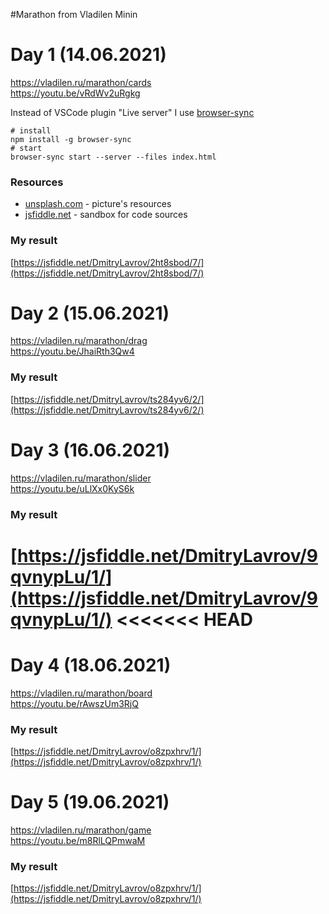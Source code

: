 #Marathon from Vladilen Minin


# Day 1 (14.06.2021)
https://vladilen.ru/marathon/cards  
https://youtu.be/vRdWv2uRgkg

Instead of VSCode plugin "Live server" I use [browser-sync](https://browsersync.io/)
```shell
# install
npm install -g browser-sync
# start
browser-sync start --server --files index.html
```
### Resources
- [unsplash.com](https://images.unsplash.com) - picture's resources
- [jsfiddle.net](https://jsfiddle.net/DmitryLavrov/2ht8sbod/6/) - sandbox for code sources

### My result
[https://jsfiddle.net/DmitryLavrov/2ht8sbod/7/](https://jsfiddle.net/DmitryLavrov/2ht8sbod/7/)

# Day 2 (15.06.2021)
https://vladilen.ru/marathon/drag  
https://youtu.be/JhaiRth3Qw4

### My result
[https://jsfiddle.net/DmitryLavrov/ts284yv6/2/](https://jsfiddle.net/DmitryLavrov/ts284yv6/2/)

# Day 3 (16.06.2021)
https://vladilen.ru/marathon/slider  
https://youtu.be/uLlXx0KyS6k

### My result
[https://jsfiddle.net/DmitryLavrov/9qvnypLu/1/](https://jsfiddle.net/DmitryLavrov/9qvnypLu/1/)
<<<<<<< HEAD
=======


# Day 4 (18.06.2021)
https://vladilen.ru/marathon/board  
https://youtu.be/rAwszUm3RjQ

### My result
[https://jsfiddle.net/DmitryLavrov/o8zpxhrv/1/](https://jsfiddle.net/DmitryLavrov/o8zpxhrv/1/)


# Day 5 (19.06.2021)
https://vladilen.ru/marathon/game  
https://youtu.be/m8RlLQPmwaM

### My result
[https://jsfiddle.net/DmitryLavrov/o8zpxhrv/1/](https://jsfiddle.net/DmitryLavrov/o8zpxhrv/1/)
